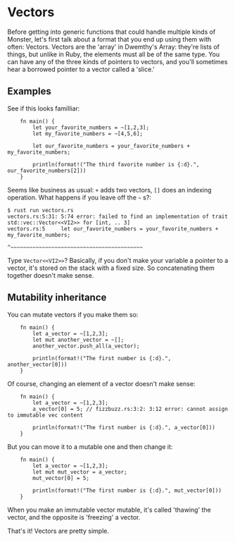 Vectors
=======

Before getting into generic functions that could handle multiple kinds
of Monster, let's first talk about a format that you end up using them
with often: Vectors. Vectors are the 'array' in Dwemthy's Array: they're
lists of things, but unlike in Ruby, the elements must all be of the
same type. You can have any of the three kinds of pointers to vectors,
and you'll sometimes hear a borrowed pointer to a vector called a
'slice.'

Examples
--------

See if this looks familliar:

~~~ {.rust}
    fn main() {
        let your_favorite_numbers = ~[1,2,3];
        let my_favorite_numbers = ~[4,5,6];

        let our_favorite_numbers = your_favorite_numbers + my_favorite_numbers;

        println(format!("The third favorite number is {:d}.", our_favorite_numbers[2]))
    }
~~~

Seems like business as usual: `+` adds two vectors, `[]` does an
indexing operation. What happens if you leave off the `~` s?:

    $ rust run vectors.rs
    vectors.rs:5:31: 5:74 error: failed to find an implementation of trait std::vec::Vector<<VI2>> for [int, .. 3]
    vectors.rs:5     let our_favorite_numbers = your_favorite_numbers + my_favorite_numbers;
                                               ^~~~~~~~~~~~~~~~~~~~~~~~~~~~~~~~~~~~~~~~~~~

Type `Vector<<VI2>>`? Basically, if you don't make your variable a pointer to a
vector, it's stored on the stack with a fixed size. So concatenating them
together doesn't make sense.

Mutability inheritance
----------------------

You can mutate vectors if you make them so:

~~~ {.rust}
    fn main() {
        let a_vector = ~[1,2,3];
        let mut another_vector = ~[];
        another_vector.push_all(a_vector);

        println(format!("The first number is {:d}.", another_vector[0]))
    }
~~~

Of course, changing an element of a vector doesn't make sense:

~~~ {.rust}
    fn main() {
        let a_vector = ~[1,2,3];
        a_vector[0] = 5; // fizzbuzz.rs:3:2: 3:12 error: cannot assign to immutable vec content

        println(format!("The first number is {:d}.", a_vector[0]))
    }
~~~

But you can move it to a mutable one and then change it:

~~~ {.rust}
    fn main() {
        let a_vector = ~[1,2,3];
        let mut mut_vector = a_vector;
        mut_vector[0] = 5;

        println(format!("The first number is {:d}.", mut_vector[0]))
    }
~~~

When you make an immutable vector mutable, it's called 'thawing' the
vector, and the opposite is 'freezing' a vector.

That's it! Vectors are pretty simple.
